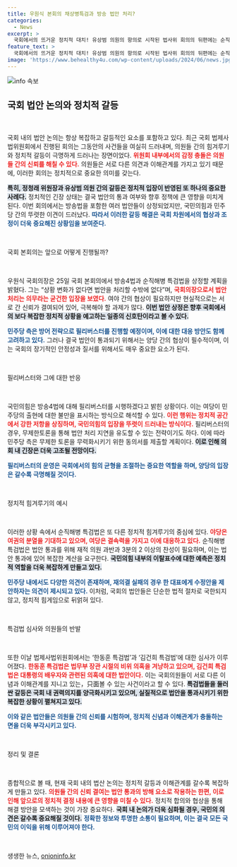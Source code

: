 ```yaml
---
title: 우원식 본회의 채상병특검과 방송 법안 처리?
categories:
  - News
excerpt: >
  국회에서의 뜨거운 정치적 대치! 유상범 의원의 항의로 시작된 법사위 회의의 뒤편에는 순직해병 특검법과 방송4법의 강력한 상정 압박이 있습니다. 민주당과 국민의힘, 과연 누가 승리를 거머쥘까요? 클릭해 자세한 내용을 확인하세요!
feature_text: >
  국회에서의 뜨거운 정치적 대치! 유상범 의원의 항의로 시작된 법사위 회의의 뒤편에는 순직해병 특검법과 방송4법의 강력한 상정 압박이 있습니다. 민주당과 국민의힘, 과연 누가 승리를 거머쥘까요? 클릭해 자세한 내용을 확인하세요!
image: 'https://www.behealthy4u.com/wp-content/uploads/2024/06/news.jpg'
---
```


<p><img src="https://www.behealthy4u.com/wp-content/uploads/2024/06/news.jpg" alt="info 속보" /></p>

<h2 data-ke-size="size26">국회 법안 논의와 정치적 갈등</h2>

<p data-ke-size="size16">&nbsp;</p>

<p>국회 내의 법안 논의는 항상 복잡하고 갈등적인 요소를 포함하고 있다. 최근 국회 법제사법위원회에서 진행된 회의는 그동안의 사건들을 여실히 드러내며, 의원들 간의 힘겨루기와 정치적 갈등이 극명하게 드러나는 장면이었다. <b><span style="color: #ee2323;">위원회 내부에서의 감정 충돌은 의원들 간의 신뢰를 해칠 수 있다.</span></b> 의원들은 서로 다른 의견과 이해관계를 가지고 있기 때문에, 이러한 회의는 정치적으로 중요한 의미를 갖는다. </p>

<p><b><span style="background-color: #21538527;">특히, 정청래 위원장과 유상범 의원 간의 갈등은 정치적 입장이 반영된 또 하나의 중요한 사례다.</span></b> 정치적인 긴장 상태는 결국 법안의 통과 여부와 향후 정책에 큰 영향을 미치게 된다. 이번 회의에서는 방송법을 포함한 여러 법안들이 상정되었지만, 국민의힘과 민주당 간의 뚜렷한 이견이 드러났다. <b><span style="color: #1a5490;">따라서 이러한 갈등 해결은 국회 차원에서의 협상과 조정이 더욱 중요해진 상황임을 보여준다.</span></b></p>

<p data-ke-size="size16">&nbsp;</p>

<p>국회 본회의는 앞으로 어떻게 진행될까?</p>

<p data-ke-size="size16">&nbsp;</p>

<p>우원식 국회의장은 25일 국회 본회의에서 방송4법과 순직해병 특검법을 상정할 계획을 밝혔다. 그는 “상황 변화가 없다면 법안을 처리할 수밖에 없다”며, <b><span style="color: #ee2323;">국회의장으로서 법안 처리는 의무라는 굳건한 입장을 보였다.</span></b> 여야 간의 협상이 필요하지만 현실적으로는 서로 간 신뢰가 결여되어 있어, 극복해야 할 과제가 많다. <b><span style="background-color: #21538527;">이번 법안 상정은 향후 국회에서의 보다 복잡한 정치적 상황을 예고하는 일종의 신호탄이라고 볼 수 있다.</span></b></p>

<p><b><span style="color: #1a5490;">민주당 측은 방어 전략으로 필리버스터를 진행할 예정이며, 이에 대한 대응 방안도 함께 고려하고 있다.</span></b> 그러나 결국 법안이 통과되기 위해서는 양당 간의 협상이 필수적이며, 이는 국회의 장기적인 안정성과 질서를 위해서도 매우 중요한 요소가 된다. </p>

<p data-ke-size="size16">&nbsp;</p>

<p>필리버스터와 그에 대한 반응</p>

<p data-ke-size="size16">&nbsp;</p>

<p>국민의힘은 방송4법에 대해 필리버스터를 시행하겠다고 밝힌 상황이다. 이는 여당이 민주당의 출현에 대한 불만을 표시하는 방식으로 해석할 수 있다. <b><span style="color: #ee2323;">이런 행위는 정치적 공간에서 강한 저항을 상징하며, 국민의힘의 입장을 뚜렷이 드러내는 방식이다.</span></b> 필리버스터의 경우, 무제한토론을 통해 법안 처리 지연을 유도할 수 있는 전략이기도 하다. 이에 따라 민주당 측은 무제한 토론을 무력화시키기 위한 동의서를 제출할 계획이다. <b><span style="background-color: #21538527;">이로 인해 의회 내 긴장은 더욱 고조될 전망이다.</span></b></p>

<p><b><span style="color: #1a5490;">필리버스터의 운영은 국회에서의 힘의 균형을 조절하는 중요한 역할을 하며, 양당의 입장은 갈수록 극명해질 것이다.</span></b></p>

<p data-ke-size="size16">&nbsp;</p>

<p>정치적 힘겨루기의 예시</p>

<p data-ke-size="size16">&nbsp;</p>

<p>이러한 상황 속에서 순직해병 특검법은 또 다른 정치적 힘겨루기의 중심에 있다. <b><span style="color: #ee2323;">야당은 여권의 분열을 기대하고 있으며, 여당은 결속력을 가지고 이에 대응하고 있다.</span></b> 순직해병 특검법은 법안 통과를 위해 재적 의원 과반과 3분의 2 이상의 찬성이 필요하며, 이는 법안 통과에 있어 복잡한 계산을 요구한다. <b><span style="background-color: #21538527;">국민의힘 내부의 이탈표수에 대한 예측은 정치적 역할을 더욱 복잡하게 만들고 있다.</span></b></p>

<p><b><span style="color: #1a5490;">민주당 내에서도 다양한 의견이 존재하며, 재의결 실패의 경우 한 대표에게 수정안을 제안하자는 의견이 제시되고 있다.</span></b> 이처럼, 국회의 법안들은 단순한 법적 절차로 국한되지 않고, 정치적 힘게임으로 뒤얽혀 있다.</p>

<p data-ke-size="size16">&nbsp;</p>

<p>특검법 심사와 의원들의 반발</p>

<p data-ke-size="size16">&nbsp;</p>

<p>또한 이날 법제사법위원회에서는 ‘한동훈 특검법’과 ‘김건희 특검법’에 대한 심사가 이루어졌다. <b><span style="color: #ee2323;">한동훈 특검법은 법무부 장관 시절의 비위 의혹을 겨냥하고 있으며, 김건희 특검법은 대통령의 배우자와 관련된 의혹에 대한 법안이다.</span></b> 이는 국회의원들이 서로 다른 이념과 이해관계를 지니고 있는，只面볼 수 있는 사건이라고 할 수 있다. <b><span style="background-color: #21538527;">특검법들을 둘러싼 갈등은 국회 내 권력의지를 양극화시키고 있으며, 실질적으로 법안을 통과시키기 위한 복잡한 상황이 펼쳐지고 있다.</span></b></p>

<p><b><span style="color: #1a5490;">이와 같은 법안들은 의원들 간의 신뢰를 시험하며, 정치적 신념과 이해관계가 충돌하는 면을 더욱 부각시키고 있다.</span></b></p>

<p data-ke-size="size16">&nbsp;</p>

<p>정리 및 결론</p>

<p data-ke-size="size16">&nbsp;</p>

<p>종합적으로 볼 때, 현재 국회 내의 법산 논의는 정치적 갈등과 이해관계를 갈수록 복잡하게 만들고 있다. <b><span style="color: #ee2323;">의원들 간의 신뢰 결여는 법안 통과의 방해 요소로 작용하는 한편, 이로 인해 앞으로의 정치적 결정 내용에 큰 영향을 미칠 수 있다.</span></b> 정치적 합의와 협상을 통해 해결 방안을 모색하는 것이 가장 중요하다. <b><span style="background-color: #21538527;">국회 내 논의가 더욱 심화될 경우, 국민의 의견은 갈수록 중요해질 것이다.</span></b> <b><span style="color: #1a5490;">정확한 정보와 투명한 소통이 필요하며, 이는 결국 모든 국민의 이익을 위해 이루어져야 한다.</span></b></p>

<p data-ke-size="size16">&nbsp;</p>
생생한 뉴스, <a href="https://onioninfo.kr" rel="dofollow">onioninfo.kr</a>


